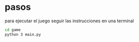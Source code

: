 # pasos

para ejecutar el juego seguir las instrucciones en una terminal
```sh
cd game
python 3 main.py
```